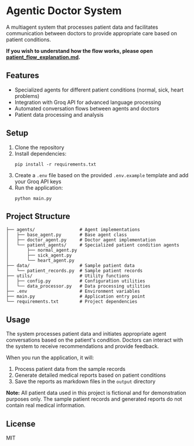 # Agentic Doctor System

A multiagent system that processes patient data and facilitates communication between doctors to provide appropriate care based on patient conditions.

**If you wish to understand how the flow works, please open [patient_flow_explanation.md](./patient_flow_explanation.md).**

## Features

- Specialized agents for different patient conditions (normal, sick, heart problems)
- Integration with Groq API for advanced language processing
- Automated conversation flows between agents and doctors
- Patient data processing and analysis

## Setup

1. Clone the repository
2. Install dependencies:
   ```
   pip install -r requirements.txt
   ```
3. Create a `.env` file based on the provided `.env.example` template and add your Groq API keys
4. Run the application:
   ```
   python main.py
   ```

## Project Structure

```
├── agents/                 # Agent implementations
│   ├── base_agent.py       # Base agent class
│   ├── doctor_agent.py     # Doctor agent implementation
│   └── patient_agents/     # Specialized patient condition agents
│       ├── normal_agent.py
│       ├── sick_agent.py
│       └── heart_agent.py
├── data/                   # Sample patient data
│   └── patient_records.py  # Sample patient records
├── utils/                  # Utility functions
│   ├── config.py           # Configuration utilities
│   └── data_processor.py   # Data processing utilities
├── .env                    # Environment variables
├── main.py                 # Application entry point
└── requirements.txt        # Project dependencies
```

## Usage

The system processes patient data and initiates appropriate agent conversations based on the patient's condition. Doctors can interact with the system to receive recommendations and provide feedback.

When you run the application, it will:
1. Process patient data from the sample records
2. Generate detailed medical reports based on patient conditions
3. Save the reports as markdown files in the `output` directory

**Note:** All patient data used in this project is fictional and for demonstration purposes only. The sample patient records and generated reports do not contain real medical information.

## License

MIT
